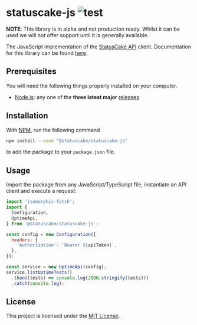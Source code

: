 # statuscake-js ![test](https://github.com/StatusCakeDev/statuscake-js/workflows/test/badge.svg)

**NOTE**: This library is in alpha and not production ready. Whilst it can be
used we will not offer support until it is generally available.

The JavaScript implementation of the [StatusCake
API](https://www.statuscake.com/api/v1) client. Documentation for this library
can be found [here](https://www.statuscake.com/api/v1).

## Prerequisites

You will need the following things properly installed on your computer.

* [Node.js](https://nodejs.org/en/): any one of the **three latest major**
  [releases](https://nodejs.org/en/)

## Installation

With [NPM](https://www.npmjs.com/), run the following command

```bash
npm install --save "@statuscake/statuscake-js"
```

to add the package to your `package.json` file.

## Usage

Import the package from any JavaScript/TypeScript file, instantiate an API
client and execute a request:

```javascript
import 'isomorphic-fetch';
import {
  Configuration,
  UptimeApi,
} from '@statuscake/statuscake-js';

const config = new Configuration({
  headers: {
    'Authorization': `Bearer ${apiToken}`,
  },
});

const service = new UptimeApi(config);
service.listUptimeTests()
  .then((tests) => console.log(JSON.stringify(tests)))
  .catch(console.log);
```

## License

This project is licensed under the [MIT License](LICENSE.md).
